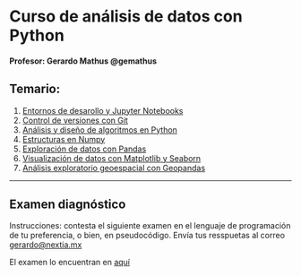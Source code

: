 # Curso de análisis de datos con Python
#### Profesor: Gerardo Mathus @gemathus

## Temario:
1. [Entornos de desarollo y Jupyter Notebooks](../1_Entornos_de_desarrollo_y_Jupyer_Notebooks)
2. [Control de versiones con Git](../2_Control_de_versiones_con_Git)
3. [Análisis y diseño de algoritmos en Python](../3_Analisis_y_diseño_de_algoritmos_en_Python)
4. [Estructuras en Numpy](../4_Estructuras_en_Numpy)
5. [Exploración de datos con Pandas](../5_Exploracion_de_datos_con_Pandas)
6. [Visualización de datos con Matplotlib y Seaborn](../6_Visualizacion_de_datos_con_Matplotlib_y_Seaborn)
7. [Análisis exploratorio geoespacial con Geopandas](../7_Analisis_exploratorio_geoespacial_con_Geopandas)

---

## Examen diagnóstico

Instrucciones: contesta el siguiente examen en el lenguaje de programación de tu preferencia, o bien, en pseudocódigo. Envía tus resspuetas al correo gerardo@nextia.mx

El examen lo encuentran en [aquí](0_bienvenida_y_diagnostico.ipynb)